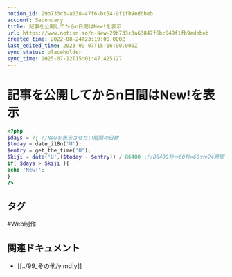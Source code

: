 ```yaml
---
notion_id: 29b733c3-a638-47f6-bc54-9f1fb9edbbeb
account: Secondary
title: 記事を公開してからn日間はNew!を表示
url: https://www.notion.so/n-New-29b733c3a63847f6bc549f1fb9edbbeb
created_time: 2022-08-24T23:19:00.000Z
last_edited_time: 2023-09-07T15:16:00.000Z
sync_status: placeholder
sync_time: 2025-07-12T15:01:47.425127
---
```

# 記事を公開してからn日間はNew!を表示

```php
<?php
$days = 7; //Newを表示させたい期間の日数
$today = date_i18n('U');
$entry = get_the_time('U');
$kiji = date('U',($today - $entry)) / 86400 ;//86400秒＝60秒×60分×24時間＝１日
if( $days > $kiji ){
echo 'New!';
}
?>
```

## タグ

#Web制作 

## 関連ドキュメント

- [[../99_その他/y.md|y]]
